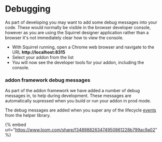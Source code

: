 # Debugging

As part of developing you may want to add some debug messages into your code.  These would normally be visible in the browser developer console, however as you are using the Squirrel designer application rather than a browser it's not immediately clear how to view the console.

* With Squirrel running, open a Chrome web browser and navigate to the URL **http://localhost:8315**
* Select your addon from the list
* You will now see the developer tools for your addon, including the console.

### addon framework debug messages

As part of the addon framework we have added a number of debug messages in, to help during development.  These messages are automatically supressed when you build or run your addon in prod mode.

The debug messages are added when you super any of the lifecycle [events ](../events/)from the helper library.

{% embed url="https://www.loom.com/share/f348988263474950861228b799ac9a02" %}
